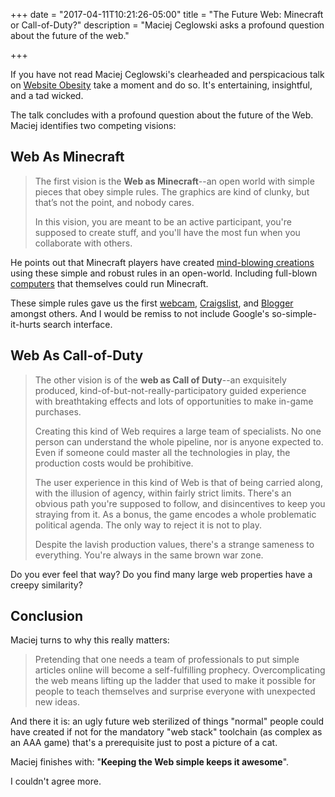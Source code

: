 +++
date = "2017-04-11T10:21:26-05:00"
title = "The Future Web: Minecraft or Call-of-Duty?"
description = "Maciej Ceglowski asks a profound question about the future of the web."

+++

If you have not read Maciej Ceglowski's clearheaded and perspicacious talk on [Website Obesity](http://idlewords.com/talks/website_obesity.htm#conclusion)
take a moment and do so. It's entertaining, insightful, and a tad wicked. 

The talk concludes with a profound question about the future of the Web. Maciej identifies two 
competing visions:

## Web As Minecraft

> The first vision is the **Web as Minecraft**--an open world with simple pieces that obey simple rules. 
> The graphics are kind of clunky, but that’s not the point, and nobody cares.
>
> In this vision, you are meant to be an active participant, you're supposed to create stuff, 
> and you'll have the most fun when you collaborate with others.

He points out that Minecraft players have created 
[mind-blowing creations](https://www.google.com/webhp?q=most+amazing+things+built+in+minecraft)
using these simple and robust rules in an open-world. Including 
full-blown [computers](http://minecraft.gamepedia.com/Tutorials/Redstone_computers) that
themselves could run Minecraft.

These simple rules gave us the first [webcam](http://www.bbc.com/news/technology-20439301),
[Craigslist](www.craigslist.com), and [Blogger](http://www.blogger.com) amongst others. 
And I would be remiss to not include Google's so-simple-it-hurts search interface.

## Web As Call-of-Duty

> The other vision is of the **web as Call of Duty**--an exquisitely produced, 
> kind-of-but-not-really-participatory guided experience with breathtaking effects and lots of 
> opportunities to make in-game purchases.
>
> Creating this kind of Web requires a large team of specialists. No one person can understand 
> the whole pipeline, nor is anyone expected to. Even if someone could master all the technologies 
> in play, the production costs would be prohibitive.
>
> The user experience in this kind of Web is that of being carried along, with the illusion of agency, 
> within fairly strict limits. There's an obvious path you're supposed to follow, and disincentives 
> to keep you straying from it. As a bonus, the game encodes a whole problematic political agenda. 
> The only way to reject it is not to play.
>
> Despite the lavish production values, there's a strange sameness to everything. You're always in the same brown war zone.

Do you ever feel that way? Do you find many large web properties have a creepy similarity?

## Conclusion

Maciej turns to why this really matters:

> Pretending that one needs a team of professionals to put simple articles online will 
> become a self-fulfilling prophecy. Overcomplicating the web means lifting up the ladder
> that used to make it possible for people to teach themselves and surprise everyone with unexpected new ideas.

And there it is: an ugly future web sterilized of things "normal" people could have created
if not for the mandatory "web stack" toolchain (as complex as an AAA game) that's a prerequisite
just to post a picture of a cat.

Maciej finishes with: "**Keeping the Web simple keeps it awesome**".

I couldn't agree more.

